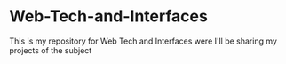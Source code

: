 # Web-Tech-and-Interfaces
This is my repository for Web Tech and Interfaces were I'll be sharing my projects of the subject 
